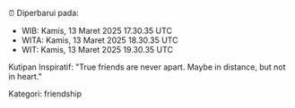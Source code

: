 ⏰ Diperbarui pada:
- WIB: Kamis, 13 Maret 2025 17.30.35 UTC
- WITA: Kamis, 13 Maret 2025 18.30.35 UTC
- WIT: Kamis, 13 Maret 2025 19.30.35 UTC

Kutipan Inspiratif:
"True friends are never apart. Maybe in distance, but not in heart."


Kategori: friendship

